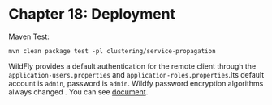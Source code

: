 # Chapter 18: Deployment
Maven Test:

```shell
mvn clean package test -pl clustering/service-propagation
```
WildFly provides a default authentication for the remote client through the `application-users.properties` and `application-roles.properties`.Its default account is `admin`, password is `admin`.
Wildfy password encryption algorithms always changed . You can see [document](https://docs.wildfly.org/26/WildFly_Elytron_Security.html).